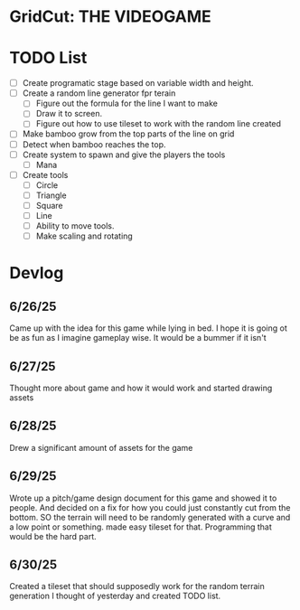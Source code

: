 # GridCut: THE VIDEOGAME

# TODO List
- [ ] Create programatic stage based on variable width and height.
- [ ] Create a random line generator fpr terain
    - [ ] Figure out the formula for the line I want to make
    - [ ] Draw it to screen.
    - [ ] Figure out how to use tileset to work with the random line created
- [ ] Make bamboo grow from the top parts of the line on grid
- [ ] Detect when bamboo reaches the top.
- [ ] Create system to spawn and give the players the tools
    - [ ] Mana
- [ ] Create tools
    - [ ] Circle
    - [ ] Triangle
    - [ ] Square
    - [ ] Line
    - [ ] Ability to move tools.
    - [ ] Make scaling and rotating
# Devlog
## 6/26/25
Came up with the idea for this game while lying in bed. I hope it is going ot be as fun as I imagine gameplay wise. It would be a bummer if it isn't
## 6/27/25
Thought more about game and how it would work and started drawing assets
## 6/28/25 
Drew a significant amount of assets for the game
## 6/29/25
Wrote up a pitch/game design document for this game and showed it to people. And decided on a fix for how you could just constantly cut from the bottom. SO the terrain will need to be randomly generated with a curve and a low point or something. made easy tileset for that. Programming that would be the hard part.
## 6/30/25
Created a tileset that should supposedly work for the random terrain generation I thought of yesterday and created TODO list.